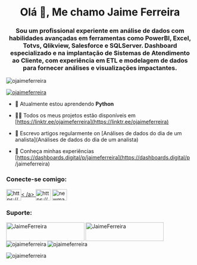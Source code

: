<h1 align="center">Olá 👋, Me chamo Jaime Ferreira</h1>
<h3 align="center">Sou um profissional experiente em análise de dados com habilidades avançadas em ferramentas como PowerBI, Excel, Totvs, Qlikview, Salesforce e SQLServer. Dashboard especializado e na implantação de Sistemas de Atendimento ao Cliente, com experiência em ETL e modelagem de dados para fornecer análises e visualizações impactantes.</h3>

<p align="left"> <img src="https://komarev. com/ghpvc/?username=ojaimeferreira&label=Profile%20views&color=0e75b6&style=flat" alt="ojaimeferreira" /> </p>

<p align="left"> <a href="https://github.com/ryo -ma/github-profile-trophy"><img src="https://github-profile-trophy.vercel.app/?username=ojaimeferreira" alt="ojaimeferreira" /></a> </p>

- 🌱 Atualmente estou aprendendo **Python**

- 👨‍💻 Todos os meus projetos estão disponíveis em [https://linktr.ee/ojaimeferreira](https://linktr.ee/ojaimeferreira)

- 📝 Escrevo artigos regularmente on [Análises de dados do dia de um analista](Análises de dados do dia de um analista)

- 📄 Conheça minhas experiências [https://dashboards.digital/p/jaimeferreira](https://dashboards.digital/p /jaimeferreira)

<h3 align="left">Conecte-se comigo:</h3>
<p align="left">
<a href="https://linkedin.com/in/https://www.linkedin. com/in/jaime-ferreira-09a65913a/" target="blank"><img align="center" src="https://raw.githubusercontent.com/rahuldkjain/github-profile-readme-generator/master/src /images/icons/Social/linked-in-alt.svg" alt="https://www.linkedin.com/in/jaime-ferreira-09a65913a/" height="30" width="40" />< /a>
<a href="https://instagram.com/https://www.instagram.com/ojaimeferreira/" target="blank"><img align="center" src="https://raw .githubusercontent.com/rahuldkjain/github-profile-readme-generator/master/src/images/icons/Social/instagram.svg" alt="https://www.instagram.com/ojaimeferreira/" height="30" width="40" /></a>
<a href="https://discord.gg/newmachine_" target="blank"><img align="center" src="https://raw.githubusercontent. com/rahuldkjain/github-profile-readme-generator/master/src/images/icons/Social/discord.svg" alt="newmachine_" height="30" width="40" /></a> </
p >

<h3 align="left">Suporte:</h3>
<p> <a href="https://www.buymeacoffee.com/JaimeFerreira"> <img align="left" src="https://cdn .buymeacoffee.com/buttons/v2/default-yellow.png" height="50" width="210" alt="JaimeFerreira" /></a> <a href="https://ko-fi.com /JaimeFerreira"> <img align="left" src="https://cdn.ko-fi.com/cdn/kofi3.png?v=3" height="50" width="210" alt="JaimeFerreira " /></a> </p><br><br>

<p><img align="left" src="https://github-readme-stats.vercel.app/api/top-langs?username=ojaimeferreira&show_icons=true&locale=en&layout=compact" alt="ojaimeferreira" /> </p>

<p> <img align="center" src="https://github-readme-stats.vercel.app/api?username=ojaimeferreira&show_icons=true&locale=en" alt="ojaimeferreira" /> </p>

<p><img align="center" src="https://github-readme-streak-stats.herokuapp.com/?user=ojaimeferreira&" alt="ojaimeferreira" /></p>
